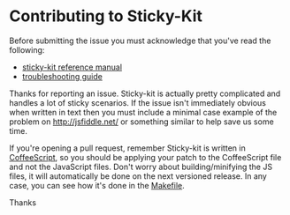 # Contributing to Sticky-Kit

Before submitting the issue you must acknowledge that you've read the following:

* [sticky-kit reference manual](http://leafo.net/sticky-kit/#reference)
* [troubleshooting guide](https://github.com/leafo/sticky-kit/wiki/Troubleshooting)


Thanks for reporting an issue. Sticky-kit is actually pretty complicated and
handles a lot of sticky scenarios. If the issue isn't immediately obvious when
written in text then you must include a minimal case example of the problem on
<http://jsfiddle.net/> or something similar to help save us some time.

If you're opening a pull request, remember Sticky-kit is written in
[CoffeeScript](http://coffeescript.org/), so you should be applying your patch
to the CoffeeScript file and not the JavaScript files. Don't worry about
building/minifying the JS files, it will automatically be done on the next versioned release. In any case, you
can see how it's done in the
[Makefile](https://github.com/leafo/sticky-kit/blob/master/Makefile).

Thanks
